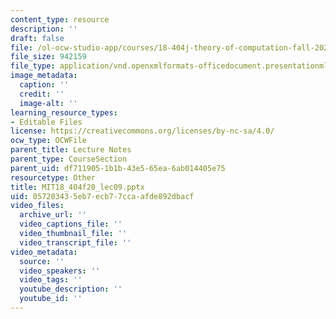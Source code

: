 ```yaml
---
content_type: resource
description: ''
draft: false
file: /ol-ocw-studio-app/courses/18-404j-theory-of-computation-fall-2020/057203435eb7ecb77ccaafde892dbacf_MIT18_404f20_lec9.pptx
file_size: 942159
file_type: application/vnd.openxmlformats-officedocument.presentationml.presentation
image_metadata:
  caption: ''
  credit: ''
  image-alt: ''
learning_resource_types:
- Editable Files
license: https://creativecommons.org/licenses/by-nc-sa/4.0/
ocw_type: OCWFile
parent_title: Lecture Notes
parent_type: CourseSection
parent_uid: df711905-1b1b-43e5-65ea-6ab014405e75
resourcetype: Other
title: MIT18_404f20_lec09.pptx
uid: 05720343-5eb7-ecb7-7cca-afde892dbacf
video_files:
  archive_url: ''
  video_captions_file: ''
  video_thumbnail_file: ''
  video_transcript_file: ''
video_metadata:
  source: ''
  video_speakers: ''
  video_tags: ''
  youtube_description: ''
  youtube_id: ''
---
```


